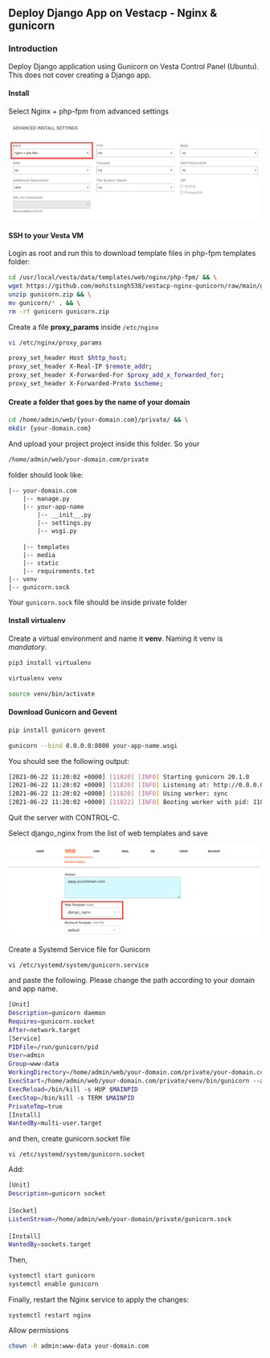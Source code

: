 
## Deploy Django App on Vestacp - Nginx & gunicorn


### Introduction

Deploy Django application using Gunicorn on Vesta Control Panel (Ubuntu).  This does not cover creating a Django app.

#### Install
Select Nginx + php-fpm from advanced settings

![Vesta Advanced Settings](https://github.com/mohitsingh538/vestacp-nginx-gunicorn/blob/main/images/vesta_home-page.png)

#### SSH to your Vesta VM
Login as root and run this to download template files in php-fpm templates folder:
```bash
cd /usr/local/vesta/data/templates/web/nginx/php-fpm/ && \
wget https://github.com/mohitsingh538/vestacp-nginx-gunicorn/raw/main/gunicorn.zip && \
unzip gunicorn.zip && \
mv gunicorn/* . && \
rm -rf gunicorn gunicorn.zip
```

Create a file **proxy_params** inside ``/etc/nginx`` 
```bash
vi /etc/nginx/proxy_params
```
```bash
proxy_set_header Host $http_host;
proxy_set_header X-Real-IP $remote_addr;
proxy_set_header X-Forwarded-For $proxy_add_x_forwarded_for;
proxy_set_header X-Forwarded-Proto $scheme;
```

#### Create a folder that goes by the name of your domain
```bash
cd /home/admin/web/{your-domain.com}/private/ && \
mkdir {your-domain.com}
```
And upload your project project inside this folder. So your 
```bash
/home/admin/web/your-domain.com/private
``` 
folder should look like:
```
|-- your-domain.com
    |-- manage.py
    |-- your-app-name
	    |-- __init__.py
	    |-- settings.py
	    |-- wsgi.py
	    
    |-- templates
    |-- media
    |-- static
    |-- requirements.txt
|-- venv
|-- gunicorn.sock
```
Your ``gunicorn.sock`` file should be inside private folder

#### Install virtualenv
Create a virtual environment and name it **venv**. Naming it venv is *mandatory*.
```bash
pip3 install virtualenv
```
```bash
virtualenv venv
```
```bash
source venv/bin/activate
```

#### Download Gunicorn and Gevent

```bash
pip install gunicorn gevent
```
```bash
gunicorn --bind 0.0.0.0:8000 your-app-name.wsgi
```

You should see the following output:

```bash
[2021-06-22 11:20:02 +0000] [11820] [INFO] Starting gunicorn 20.1.0
[2021-06-22 11:20:02 +0000] [11820] [INFO] Listening at: http://0.0.0.0:8000 (11820)
[2021-06-22 11:20:02 +0000] [11820] [INFO] Using worker: sync
[2021-06-22 11:20:02 +0000] [11822] [INFO] Booting worker with pid: 11822
```
Quit the server with CONTROL-C.

Select django_nginx from the list of web templates and save

![Vesta CP Template](https://github.com/mohitsingh538/vestacp-nginx-gunicorn/raw/main/images/vesta-template.png)

Create a Systemd Service file for Gunicorn

```
vi /etc/systemd/system/gunicorn.service
```
and paste the following. Please change the path according to your domain and app name.

```bash
[Unit]
Description=gunicorn daemon
Requires=gunicorn.socket
After=network.target
[Service]
PIDFile=/run/gunicorn/pid
User=admin
Group=www-data
WorkingDirectory=/home/admin/web/your-domain.com/private/your-domain.com
ExecStart=/home/admin/web/your-domain.com/private/venv/bin/gunicorn --access-logfile - --workers 5 -k "gevent" --timeout 60 --bind unix:/home/admin/web/your-domain.com/private/gunicorn.sock you-app-name.wsgi:application
ExecReload=/bin/kill -s HUP $MAINPID
ExecStop=/bin/kill -s TERM $MAINPID
PrivateTmp=true
[Install]
WantedBy=multi-user.target
```

and then, create gunicorn.socket file

```
vi /etc/systemd/system/gunicorn.socket
```

Add:

```bash
[Unit]
Description=gunicorn socket

[Socket]
ListenStream=/home/admin/web/your-domain/private/gunicorn.sock

[Install]
WantedBy=sockets.target
```
Then,

```bash
systemctl start gunicorn
systemctl enable gunicorn
```

Finally, restart the Nginx service to apply the changes:

```
systemctl restart nginx
```

Allow permissions
```bash
chown -R admin:www-data your-domain.com
```
